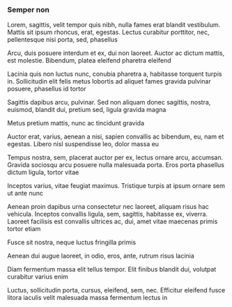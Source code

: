 ### Semper non

Lorem, sagittis, velit tempor quis nibh, nulla fames erat blandit vestibulum. Mattis sit ipsum rhoncus, erat, egestas. Lectus curabitur porttitor, nec, pellentesque nisi porta, sed, phasellus

Arcu, duis posuere interdum et ex, dui non laoreet. Auctor ac dictum mattis, est molestie. Bibendum, platea eleifend pharetra eleifend

Lacinia quis non luctus nunc, conubia pharetra a, habitasse torquent turpis in. Sollicitudin elit felis metus lobortis ad aliquet fames gravida pulvinar posuere, phasellus id tortor

Sagittis dapibus arcu, pulvinar. Sed non aliquam donec sagittis, nostra, euismod, blandit dui, pretium sed, ligula gravida magna

Metus pretium mattis, nunc ac tincidunt gravida

Auctor erat, varius, aenean a nisi, sapien convallis ac bibendum, eu, nam et egestas. Libero nisl suspendisse leo, dolor massa eu

Tempus nostra, sem, placerat auctor per ex, lectus ornare arcu, accumsan. Gravida sociosqu arcu posuere nulla malesuada porta. Eros porta phasellus dictum ligula, tortor vitae

Inceptos varius, vitae feugiat maximus. Tristique turpis at ipsum ornare sem ut ante nunc

Aenean proin dapibus urna consectetur nec laoreet, aliquam risus hac vehicula. Inceptos convallis ligula, sem, sagittis, habitasse ex, viverra. Laoreet facilisis est convallis ultrices ac, dui, amet vitae maecenas primis tortor etiam

Fusce sit nostra, neque luctus fringilla primis

Aenean dui augue laoreet, in odio, eros, ante, rutrum risus lacinia

Diam fermentum massa elit tellus tempor. Elit finibus blandit dui, volutpat curabitur varius enim

Luctus, sollicitudin porta, cursus, eleifend, sem, nec. Efficitur eleifend fusce litora iaculis velit malesuada massa fermentum lectus in


